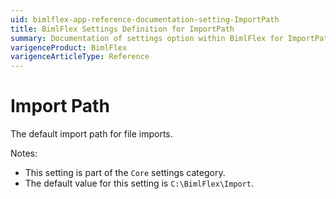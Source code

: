 ```yaml
---
uid: bimlflex-app-reference-documentation-setting-ImportPath
title: BimlFlex Settings Definition for ImportPath
summary: Documentation of settings option within BimlFlex for ImportPath
varigenceProduct: BimlFlex
varigenceArticleType: Reference
---
```


# Import Path

The default import path for file imports.

Notes:
* This setting is part of the `Core` settings category.
* The default value for this setting is `C:\BimlFlex\Import`.